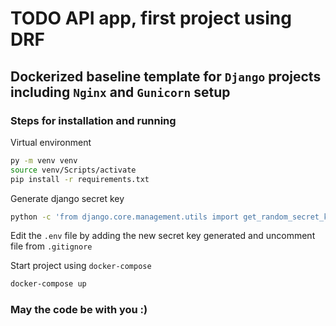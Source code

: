 # TODO API app, first project using DRF

## Dockerized baseline template for `Django` projects including `Nginx` and `Gunicorn` setup

### Steps for installation and running

Virtual environment

```bash
py -m venv venv
source venv/Scripts/activate
pip install -r requirements.txt
```

Generate django secret key

```bash
python -c 'from django.core.management.utils import get_random_secret_key; print(get_random_secret_key())'
```

Edit the `.env` file by adding the new secret key generated and uncomment file from `.gitignore`

Start project using `docker-compose`

```bash
docker-compose up
```

### May the code be with you :)